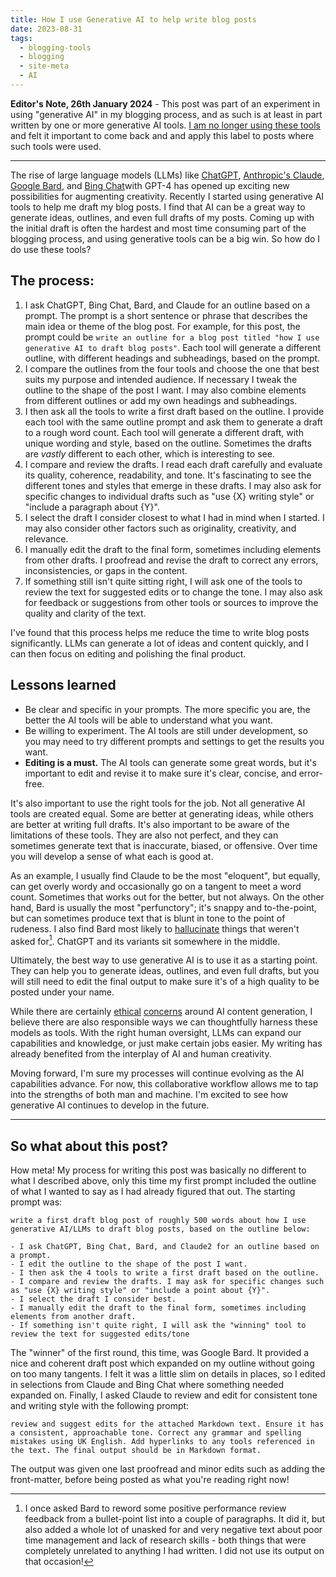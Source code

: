 ```yaml
---
title: How I use Generative AI to help write blog posts
date: 2023-08-31
tags:
  - blogging-tools
  - blogging
  - site-meta
  - AI
---
```

**Editor's Note, 26th January 2024** - This post was part of an experiment in using "generative AI" in my blogging process, and as such is at least in part written by one or more generative AI tools. [I am no longer using these tools](/blog/generative-ai-for-blogging-revisited) and felt it important to come back and and apply this label to posts where such tools were used.

---

The rise of large language models (LLMs) like [ChatGPT](https://openai.com/blog/chatgpt/), [Anthropic's Claude](https://www.anthropic.com), [Google Bard](https://blog.google/products/search/bard-google-ai/), and [Bing Chat](https://www.microsoft.com/en-us/bing/bing-chat)with GPT-4 has opened up exciting new possibilities for augmenting creativity. Recently I started using generative AI tools to help me draft my blog posts. I find that AI can be a great way to generate ideas, outlines, and even full drafts of my posts. Coming up with the initial draft is often the hardest and most time consuming part of the blogging process, and using generative tools can be a big win. So how do I do use these tools?

## The process:

1. I ask ChatGPT, Bing Chat, Bard, and Claude for an outline based on a prompt. The prompt is a short sentence or phrase that describes the main idea or theme of the blog post. For example, for this post, the prompt could be `write an outline for a blog post titled "how I use generative AI to draft blog posts"`. Each tool will generate a different outline, with different headings and subheadings, based on the prompt.
2. I compare the outlines from the four tools and choose the one that best suits my purpose and intended audience. If necessary I tweak the outline to the shape of the post I want. I may also combine elements from different outlines or add my own headings and subheadings.
3. I then ask all the tools to write a first draft based on the outline. I provide each tool with the same outline prompt and ask them to generate a draft to a rough word count. Each tool will generate a different draft, with unique wording and style, based on the outline. Sometimes the drafts are *vastly* different to each other, which is interesting to see.
4. I compare and review the drafts. I read each draft carefully and evaluate its quality, coherence, readability, and tone. It's fascinating to see the different tones and styles that emerge in these drafts. I may also ask for specific changes to individual drafts such as "use {X} writing style" or "include a paragraph about {Y}".
5. I select the draft I consider closest to what I had in mind when I started. I may also consider other factors such as originality, creativity, and relevance.
6. I manually edit the draft to the final form, sometimes including elements from other drafts. I proofread and revise the draft to correct any errors, inconsistencies, or gaps in the content.
7. If something still isn't quite sitting right, I will ask one of the tools to review the text for suggested edits or to change the tone. I may also ask for feedback or suggestions from other tools or sources to improve the quality and clarity of the text.

I've found that this process helps me reduce the time to write blog posts significantly. LLMs can generate a lot of ideas and content quickly, and I can then focus on editing and polishing the final product.

## Lessons learned

- Be clear and specific in your prompts. The more specific you are, the better the AI tools will be able to understand what you want.
- Be willing to experiment. The AI tools are still under development, so you may need to try different prompts and settings to get the results you want.
- **Editing is a must.** The AI tools can generate some great words, but it's important to edit and revise it to make sure it's clear, concise, and error-free.

It's also important to use the right tools for the job. Not all generative AI tools are created equal. Some are better at generating ideas, while others are better at writing full drafts. It's also important to be aware of the limitations of these tools. They are also not perfect, and they can sometimes generate text that is inaccurate, biased, or offensive. Over time you will develop a sense of what each is good at.

As an example, I usually find Claude to be the most "eloquent", but equally, can get overly wordy and occasionally go on a tangent to meet a word count. Sometimes that works out for the better, but not always. On the other hand, Bard is usually the most "perfunctory"; it's snappy and to-the-point, but can sometimes produce text that is blunt in tone to the point of rudeness. I also find Bard most likely to [hallucinate](https://zapier.com/blog/ai-hallucinations/) things that weren't asked for[^1]. ChatGPT and its variants sit somewhere in the middle.

[^1]: I once asked Bard to reword some positive performance review feedback from a bullet-point list into a couple of paragraphs. It did it, but also added a whole lot of unasked for and very negative text about poor time management and lack of research skills - both things that were completely unrelated to anything I had written. I did not use its output on that occasion!

Ultimately, the best way to use generative AI is to use it as a starting point. They can help you to generate ideas, outlines, and even full drafts, but you will still need to edit the final output to make sure it's of a high quality to be posted under your name.

While there are certainly [ethical](https://ukfinancialservicesinsights.deloitte.com/post/102i7s2/risks-and-ethical-considerations-of-generative-ai) [concerns](https://www.computer.org/publications/tech-news/trends/ethical-concerns-on-ai-content-creation) around AI content generation, I believe there are also responsible ways we can thoughtfully harness these models as tools. With the right human oversight, LLMs can expand our capabilities and knowledge, or just make certain jobs easier. My writing has already benefited from the interplay of AI and human creativity.

Moving forward, I'm sure my processes will continue evolving as the AI capabilities advance. For now, this collaborative workflow allows me to tap into the strengths of both man and machine. I'm excited to see how generative AI continues to develop in the future.

---

## So what about this post?

How meta! My process for writing this post was basically no different to what I described above, only this time my first prompt included the outline of what I wanted to say as I had already figured that out. The starting prompt was:

```text
write a first draft blog post of roughly 500 words about how I use generative AI/LLMs to draft blog posts, based on the outline below:

- I ask ChatGPT, Bing Chat, Bard, and Claude2 for an outline based on a prompt.
- I edit the outline to the shape of the post I want.
- I then ask the 4 tools to write a first draft based on the outline.
- I compare and review the drafts. I may ask for specific changes such as "use {X} writing style" or "include a point about {Y}".
- I select the draft I consider best.
- I manually edit the draft to the final form, sometimes including elements from another draft.
- If something isn't quite right, I will ask the "winning" tool to review the text for suggested edits/tone
```

The "winner" of the first round, this time, was Google Bard. It provided a nice and coherent draft post which expanded on my outline without going on too many tangents. I felt it was a little slim on details in places, so I edited in selections from Claude and Bing Chat where something needed expanded on. Finally, I asked Claude to review and edit for consistent tone and writing style with the following prompt:

```text
review and suggest edits for the attached Markdown text. Ensure it has a consistent, approachable tone. Correct any grammar and spelling mistakes using UK English. Add hyperlinks to any tools referenced in the text. The final output should be in Markdown format.
```

The output was given one last proofread and minor edits such as adding the front-matter, before being posted as what you're reading right now!
